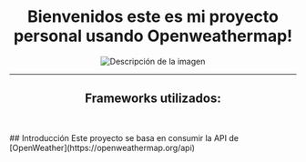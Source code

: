 <h1 align="center">Bienvenidos este es mi proyecto personal usando Openweathermap!</h1>

<p align="center">
  <img src="https://encrypted-tbn0.gstatic.com/images?q=tbn:ANd9GcTnt6FomDwusPis9HdQOAefKveu7jASJ-z89r6PW_G7Dw&s" alt="Descripción de la imagen">
</p>
<hr>
<p align="center">
  <h2 align="center">Frameworks utilizados:</h2><br>
</p>
## Introducción
Este proyecto se basa en consumir la API de [OpenWeather](https://openweathermap.org/api)
